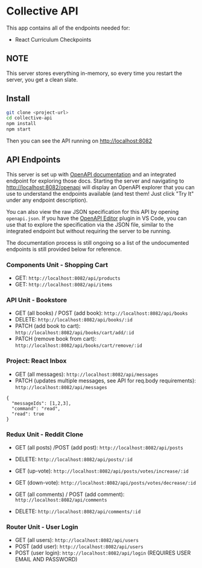 # Collective API

This app contains all of the endpoints needed for:

- React Curriculum Checkpoints

## NOTE

This server stores everything in-memory, so every time you restart the server, you get a clean slate.

## Install

```bash
git clone <project-url>
cd collective-api
npm install
npm start
```

Then you can see the API running on [http://localhost:8082](http://localhost:8082)

## API Endpoints

This server is set up with [OpenAPI documentation](https://swagger.io/specification/) and an integrated endpoint for exploring those docs. Starting the server and navigating to [http://localhost:8082/openapi](http://localhost:8082/openapi/) will display an OpenAPI explorer that you can use to understand the endpoints available (and test them! Just click "Try It" under any endpoint description).

You can also view the raw JSON specification for this API by opening `openapi.json`. If you have the [OpenAPI Editor](https://marketplace.visualstudio.com/items?itemName=42Crunch.vscode-openapi) plugin in VS Code, you can use that to explore the specification via the JSON file, similar to the integrated endpoint but without requiring the server to be running.

The documentation process is still ongoing so a list of the undocumented endpoints is still provided below for reference.

### Components Unit - Shopping Cart
- GET: `http://localhost:8082/api/products`
- GET: `http://localhost:8082/api/items`

### API Unit - Bookstore
- GET (all books) / POST (add book): `http://localhost:8082/api/books`
- DELETE: `http://localhost:8082/api/books/:id`
- PATCH (add book to cart): `http://localhost:8082/api/books/cart/add/:id`
- PATCH (remove book from cart): `http://localhost:8082/api/books/cart/remove/:id`

### Project: React Inbox
- GET (all messages): `http://localhost:8082/api/messages`
- PATCH (updates multiple messages, see API for req.body requirements): `http://localhost:8082/api/messages`  
``` Example req.body to mark messages 1,2,3 as read
{
  "messageIds": [1,2,3],
  "command": "read",
  "read": true
}
```

### Redux Unit - Reddit Clone
- GET (all posts) /POST (add post): `http://localhost:8082/api/posts`
- DELETE: `http://localhost:8082/api/posts/:id`
- GET (up-vote): `http://localhost:8082/api/posts/votes/increase/:id`
- GET (down-vote): `http://localhost:8082/api/posts/votes/decrease/:id`

- GET (all comments) / POST (add comment): `http://localhost:8082/api/comments`
- DELETE: `http://localhost:8082/api/comments/:id`

### Router Unit - User Login
- GET (all users): `http://localhost:8082/api/users`
- POST (add user): `http://localhost:8082/api/users`
- POST (user login): `http://localhost:8082/api/login` (REQUIRES USER EMAIL AND PASSWORD)

